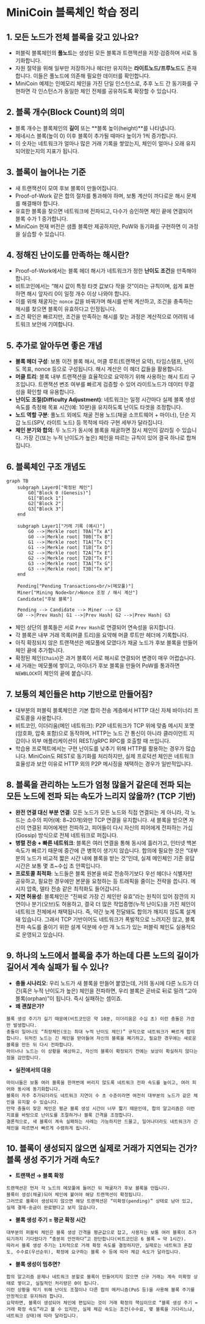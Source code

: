 # MiniCoin 블록체인 학습 정리

## 1. 모든 노드가 전체 블록을 갖고 있나요?
- 퍼블릭 블록체인의 **풀노드**는 생성된 모든 블록과 트랜잭션을 저장·검증하며 서로 동기화합니다.
- 자원 절약을 위해 일부만 저장하거나 헤더만 유지하는 **라이트노드/프루노드**도 존재합니다. 이들은 풀노드에 의존해 필요한 데이터를 확인합니다.
- MiniCoin 예제는 인메모리 체인을 가진 단일 인스턴스로, 추후 노드 간 동기화를 구현하면 각 인스턴스가 동일한 체인 전체를 공유하도록 확장할 수 있습니다.

## 2. 블록 개수(Block Count)의 의미
- 블록 개수는 블록체인의 **길이** 또는 **블록 높이(height)**를 나타냅니다.
- 제네시스 블록(높이 0) 이후 블록이 추가될 때마다 높이가 1씩 증가합니다.
- 이 숫자는 네트워크가 얼마나 많은 거래 기록을 쌓았는지, 체인이 얼마나 오래 유지되어왔는지의 지표가 됩니다.

## 3. 블록이 늘어나는 기준
- 새 트랜잭션이 모여 후보 블록이 만들어집니다.
- Proof-of-Work 같은 합의 절차를 통과해야 하며, 보통 계산이 까다로운 해시 문제를 해결해야 합니다.
- 유효한 블록을 찾으면 네트워크에 전파되고, 다수가 승인하면 체인 끝에 연결되어 블록 수가 1 증가합니다.
- MiniCoin 현재 버전은 샘플 블록만 제공하지만, PoW와 동기화를 구현하면 이 과정을 실습할 수 있습니다.

## 4. 정해진 난이도를 만족하는 해시란?
- Proof-of-Work에서는 블록 헤더 해시가 네트워크가 정한 **난이도 조건**을 만족해야 합니다.
- 비트코인에서는 “해시 값이 특정 타겟 값보다 작을 것”이라는 규칙이며, 쉽게 표현하면 해시 앞자리 0이 일정 개수 이상 나와야 합니다.
- 이를 위해 채굴자는 `nonce` 값을 바꿔가며 해시를 반복 계산하고, 조건을 충족하는 해시를 찾으면 블록이 유효하다고 인정됩니다.
- 조건 확인은 빠르지만, 조건을 만족하는 해시를 찾는 과정은 계산적으로 어려워 네트워크 보안에 기여합니다.

## 5. 추가로 알아두면 좋은 개념
- **블록 헤더 구성**: 보통 이전 블록 해시, 머클 루트(트랜잭션 요약), 타임스탬프, 난이도 목표, nonce 등으로 구성됩니다. 해시 계산은 이 헤더 값들을 활용합니다.
- **머클 트리**: 블록 내부 트랜잭션을 효율적으로 요약하기 위해 사용하는 해시 트리 구조입니다. 트랜잭션 변조 여부를 빠르게 검증할 수 있어 라이트노드가 데이터 무결성을 확인할 때 유용합니다.
- **난이도 조절(Difficulty Adjustment)**: 네트워크는 일정 시간마다 실제 블록 생성 속도를 측정해 목표 시간(예: 10분)을 유지하도록 난이도 타겟을 조정합니다.
- **노드 역할 구분**: 풀노드 외에도 채굴 전용 노드(채굴 소프트웨어 + 마이너), 단순 지갑 노드(SPV, 라이트 노드) 등 목적에 따라 구현 세부가 달라집니다.
- **체인 분기와 합의**: 두 노드가 동시에 블록을 채굴하면 잠시 체인이 갈라질 수 있습니다. 가장 긴(또는 누적 난이도가 높은) 체인을 따르는 규칙이 있어 결국 하나로 합쳐집니다.

## 6. 블록체인 구조 개념도

```mermaid
graph TB
    subgraph Layer0["확정된 체인"]
        G0["Block 0 (Genesis)"]
        G1["Block 1"]
        G2["Block 2"]
        G3["Block 3"]
    end

    subgraph Layer1["거래 기록 (예시)"]
        G0 -->|Merkle root| T0A["Tx A"]
        G0 -->|Merkle root| T0B["Tx B"]
        G1 -->|Merkle root| T1A["Tx C"]
        G1 -->|Merkle root| T1B["Tx D"]
        G2 -->|Merkle root| T2A["Tx E"]
        G2 -->|Merkle root| T2B["Tx F"]
        G3 -->|Merkle root| T3A["Tx G"]
        G3 -->|Merkle root| T3B["Tx H"]
    end

    Pending["Pending Transactions<br/>(메모풀)"]
    Miner["Mining Node<br/>Nonce 조정 / 해시 계산"]
    Candidate["후보 블록"]

    Pending --> Candidate --> Miner --> G3
    G0 -->|Prev Hash| G1 -->|Prev Hash| G2 -->|Prev Hash| G3
```

- 체인 상단의 블록들은 서로 `Prev Hash`로 연결되어 연속성을 유지합니다.
- 각 블록은 내부 거래 목록(머클 트리)을 요약해 머클 루트만 헤더에 기록합니다.
- 아직 확정되지 않은 트랜잭션은 메모풀에 모였다가 채굴 노드가 후보 블록을 만들어 체인 끝에 추가합니다.
- 확정된 체인(`Chain`)은 과거 블록이 서로 해시로 연결되어 변경이 매우 어렵습니다.
- 새 거래는 메모풀에 쌓이고, 마이너가 후보 블록을 만들어 PoW를 통과하면 `NEWBLOCK`이 체인의 끝에 붙습니다.

## 7. 보통의 체인들은 http 기반으로 만들어짐?
- 대부분의 퍼블릭 블록체인은 기본 합의·전송 계층에서 HTTP 대신 자체 바이너리 프로토콜을 사용합니다.
- 비트코인, 이더리움(메인 네트워크): P2P 네트워크가 TCP 위에 맞춤 메시지 포맷(암호화, 압축 포함)으로 동작하며, HTTP는 노드 간 통신이 아니라 클라이언트 지갑이나 외부 애플리케이션이 REST/gRPC RPC를 호출할 때 쓰입니다.
- 학습용 프로젝트에서는 구현 난이도를 낮추기 위해 HTTP를 활용하는 경우가 많습니다. MiniCoin도 REST로 동기화를 처리하지만, 실제 프로덕션 체인은 네트워크 효율성과 보안 이유로 HTTP 외의 P2P 메시징을 채택하는 경우가 일반적입니다.

## 8. 블록을 관리하는 노드가 엄청 많을거 같은데 전파 되는 모든 노드에 전파 되는 속도가 느리지 않을까? (TCP 기반)
- **완전 연결 대신 부분 연결**: 모든 노드가 모든 노드와 직접 연결되는 게 아니라, 각 노드는 소수의 피어(예: 8~20개)와만 TCP 연결을 유지합니다. 새 블록을 받으면 자신이 연결된 피어에게만 전파하고, 피어들이 다시 자신의 피어에게 전파하는 가십(Gossip) 방식으로 전체 네트워크로 퍼집니다.
- **병렬 전송 + 빠른 네트워크**: 블록은 여러 연결을 통해 동시에 흘러가고, 인터넷 백본 속도가 빠르기 때문에 중간에 큰 병목이 생기지 않습니다. 합의에 필요한 것은 “대부분의 노드가 비교적 짧은 시간 내에 블록을 받는 것”인데, 실제 메인체인 기준 응답 시간은 보통 몇 초~수십 초 안쪽입니다.
- **프로토콜 최적화**: 노드들은 블록 원본을 바로 전송하기보다 우선 헤더나 식별자만 공유하고, 필요한 경우에만 본문을 요청하는 등 트래픽을 줄이는 전략을 씁니다. 메시지 압축, 델타 전송 같은 최적화도 들어갑니다.
- **지연 허용성**: 블록체인은 “진짜로 가장 긴 체인만 유효”라는 원칙이 있어 잠깐의 지연이나 분기(오브)도 허용하고, 결국 더 많은 작업증명(누적 난이도)을 가진 체인이 네트워크 전체에서 채택됩니다. 즉, 약간 늦게 전달돼도 합의가 깨지지 않도록 설계돼 있습니다.
그래서 TCP 기반이어도 네트워크가 폭발적으로 느려지진 않고, 블록 전파 속도를 줄이기 위한 설계 덕분에 수만 개 노드가 있는 퍼블릭 체인도 실용적으로 운영되고 있습니다.

## 9. 하나의 노드에서 블록을 추가 하는데 다른 노드의 길이가 길어서 계속 실패가 될 수 있나?
- **충돌 시나리오**: 우리 노드가 새 블록을 만들어 붙였는데, 거의 동시에 다른 노드가 더 긴(혹은 누적 난이도가 높은) 체인을 전파하면, 우리 블록은 곧바로 뒤로 밀려 “고아 블록(orphan)”이 됩니다. 즉시 실패하는 셈이죠.
- **왜 괜찮은가?**
```
블록 생성 주기가 길기 때문에(비트코인은 약 10분, 이더리움은 수십 초) 이런 충돌은 가끔만 발생합니다.
충돌이 일어나도 “최장체인(또는 최대 누적 난이도 체인)” 규칙으로 네트워크가 빠르게 합의합니다. 뒤처진 노드는 긴 체인을 받아들여 자신의 블록을 폐기하고, 필요한 경우에는 새로운 블록을 만든 뒤 다시 전파합니다.
마이너나 노드는 이 상황을 예상하고, 자신의 블록이 확정되기 전에는 보상이 확실하지 않다는 점을 감안합니다.
```
- **실전에서의 대응**
```
마이너들은 보통 여러 블록을 한꺼번에 버리지 않도록 네트워크 전파 속도를 높이고, 여러 피어와 동시에 동기화합니다.
블록이 자주 추가되더라도 네트워크 지연이 수 초 수준이라면 여전히 대부분의 노드가 같은 체인을 유지할 수 있습니다.
만약 충돌이 잦은 체인은 평균 블록 생성 시간이 너무 짧기 때문인데, 합의 알고리즘은 이런 지표를 바탕으로 난이도를 조절하거나 블록 간격을 조정합니다.
결론적으로, 새 블록이 계속 실패하는 사례는 가능하지만 드물고, 일어나더라도 네트워크가 긴 체인을 따르면서 빠르게 수렴하게 됩니다.
```

## 10. 블록이 생성되지 않으면 실제로 거래가 지연되는 건가? 블록 생성 주기가 거래 속도?
- **트랜잭션 → 블록 확정**
```
트랜잭션은 먼저 각 노드의 메모풀에 들어간 뒤 채굴자가 후보 블록을 만듭니다.
블록이 생성(채굴)되어 체인에 붙어야 해당 트랜잭션이 확정됩니다.
그러므로 블록이 생성되지 않으면 해당 트랜잭션은 “미확정(pending)” 상태로 남아 있고, 실제 결제·송금이 완료됐다고 보지 않습니다.
```
- **블록 생성 주기 = 평균 확정 시간**
```
대부분의 퍼블릭 체인은 블록 생성 간격을 평균값으로 잡고, 사용자는 보통 여러 블록이 추가되기까지 기다렸다가 “충분히 안전하다”고 판단합니다(비트코인은 6 블록 ≈ 약 1시간).
따라서 블록 생성 주기는 1차적으로 거래 확정 속도를 결정하지만, 실제로는 네트워크 혼잡도, 수수료(우선순위), 확정에 요구하는 블록 수 등에 따라 체감 속도가 달라집니다.
```
- **블록 생성이 멈추면?**
```
합의 알고리즘 문제나 네트워크 분할로 블록이 만들어지지 않으면 신규 거래는 계속 미확정 상태로 쌓이고, 실질적인 처리량은 0이 됩니다.
이런 상황을 막기 위해 난이도 조절이나 다른 합의 메커니즘(PoS 등)을 사용해 블록 주기를 안정적으로 유지하려 합니다.
요약하면, 블록이 생성되어 체인에 편입되는 것이 거래 확정의 핵심이므로 “블록 생성 주기 ≈ 거래 확정 속도”라고 볼 수 있지만, 실제 체감 속도는 조건(수수료, 몇 블록을 기다리느냐, 네트워크 상태)에 따라 달라집니다.
```